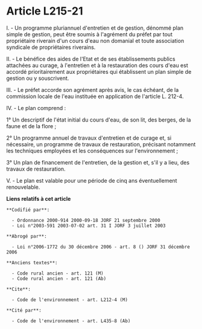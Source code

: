 # Article L215-21

I. - Un programme pluriannuel d'entretien et de gestion, dénommé plan simple de gestion, peut être soumis à l'agrément du
préfet par tout propriétaire riverain d'un cours d'eau non domanial et toute association syndicale de propriétaires
riverains.

II. - Le bénéfice des aides de l'Etat et de ses établissements publics attachées au curage, à l'entretien et à la
restauration des cours d'eau est accordé prioritairement aux propriétaires qui établissent un plan simple de gestion ou y
souscrivent.

III. - Le préfet accorde son agrément après avis, le cas échéant, de la commission locale de l'eau instituée en application
de l'article L. 212-4.

IV. - Le plan comprend :

1° Un descriptif de l'état initial du cours d'eau, de son lit, des berges, de la faune et de la flore ;

2° Un programme annuel de travaux d'entretien et de curage et, si nécessaire, un programme de travaux de restauration,
précisant notamment les techniques employées et les conséquences sur l'environnement ;

3° Un plan de financement de l'entretien, de la gestion et, s'il y a lieu, des travaux de restauration.

V. - Le plan est valable pour une période de cinq ans éventuellement renouvelable.

**Liens relatifs à cet article**

	**Codifié par**:

	  - Ordonnance 2000-914 2000-09-18 JORF 21 septembre 2000
	  - Loi n°2003-591 2003-07-02 art. 31 I JORF 3 juillet 2003

	**Abrogé par**:

	  - Loi n°2006-1772 du 30 décembre 2006 - art. 8 () JORF 31 décembre 2006

	**Anciens textes**:

	  - Code rural ancien - art. 121 (M)
	  - Code rural ancien - art. 121 (Ab)

	**Cite**:

	  - Code de l'environnement - art. L212-4 (M)

	**Cité par**:

	  - Code de l'environnement - art. L435-8 (Ab)
